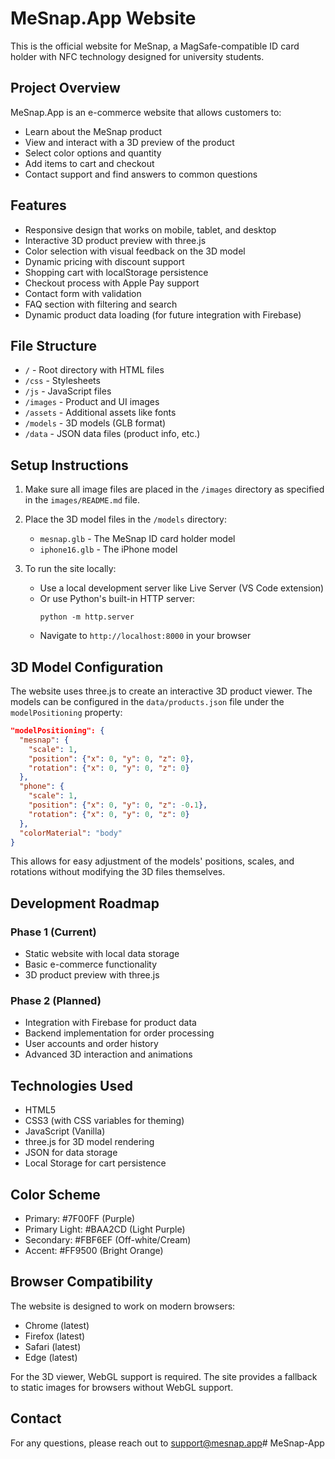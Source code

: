 # MeSnap.App Website

This is the official website for MeSnap, a MagSafe-compatible ID card holder with NFC technology designed for university students.

## Project Overview

MeSnap.App is an e-commerce website that allows customers to:
- Learn about the MeSnap product
- View and interact with a 3D preview of the product
- Select color options and quantity
- Add items to cart and checkout
- Contact support and find answers to common questions

## Features

- Responsive design that works on mobile, tablet, and desktop
- Interactive 3D product preview with three.js
- Color selection with visual feedback on the 3D model
- Dynamic pricing with discount support
- Shopping cart with localStorage persistence
- Checkout process with Apple Pay support
- Contact form with validation
- FAQ section with filtering and search
- Dynamic product data loading (for future integration with Firebase)

## File Structure

- `/` - Root directory with HTML files
- `/css` - Stylesheets
- `/js` - JavaScript files
- `/images` - Product and UI images
- `/assets` - Additional assets like fonts
- `/models` - 3D models (GLB format)
- `/data` - JSON data files (product info, etc.)

## Setup Instructions

1. Make sure all image files are placed in the `/images` directory as specified in the `images/README.md` file.

2. Place the 3D model files in the `/models` directory:
   - `mesnap.glb` - The MeSnap ID card holder model
   - `iphone16.glb` - The iPhone model

3. To run the site locally:
   - Use a local development server like Live Server (VS Code extension)
   - Or use Python's built-in HTTP server:
     ```
     python -m http.server
     ```
   - Navigate to `http://localhost:8000` in your browser

## 3D Model Configuration

The website uses three.js to create an interactive 3D product viewer. The models can be configured in the `data/products.json` file under the `modelPositioning` property:

```json
"modelPositioning": {
  "mesnap": {
    "scale": 1,
    "position": {"x": 0, "y": 0, "z": 0},
    "rotation": {"x": 0, "y": 0, "z": 0}
  },
  "phone": {
    "scale": 1,
    "position": {"x": 0, "y": 0, "z": -0.1},
    "rotation": {"x": 0, "y": 0, "z": 0}
  },
  "colorMaterial": "body"
}
```

This allows for easy adjustment of the models' positions, scales, and rotations without modifying the 3D files themselves.

## Development Roadmap

### Phase 1 (Current)
- Static website with local data storage
- Basic e-commerce functionality
- 3D product preview with three.js

### Phase 2 (Planned)
- Integration with Firebase for product data
- Backend implementation for order processing
- User accounts and order history
- Advanced 3D interaction and animations

## Technologies Used

- HTML5
- CSS3 (with CSS variables for theming)
- JavaScript (Vanilla)
- three.js for 3D model rendering
- JSON for data storage
- Local Storage for cart persistence

## Color Scheme

- Primary: #7F00FF (Purple)
- Primary Light: #BAA2CD (Light Purple)
- Secondary: #FBF6EF (Off-white/Cream)
- Accent: #FF9500 (Bright Orange)

## Browser Compatibility

The website is designed to work on modern browsers:
- Chrome (latest)
- Firefox (latest)
- Safari (latest)
- Edge (latest)

For the 3D viewer, WebGL support is required. The site provides a fallback to static images for browsers without WebGL support.

## Contact

For any questions, please reach out to support@mesnap.app# MeSnap-App
